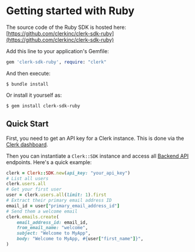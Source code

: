 # Getting started with Ruby

The source code of the Ruby SDK is hosted here: [https://github.com/clerkinc/clerk-sdk-ruby](https://github.com/clerkinc/clerk-sdk-ruby)

Add this line to your application's Gemfile:

```ruby
gem 'clerk-sdk-ruby', require: "clerk"
```

And then execute:

```
$ bundle install
```

Or install it yourself as:

```
$ gem install clerk-sdk-ruby
```

## Quick Start

First, you need to get an API key for a Clerk instance. This is done via the [Clerk dashboard](https://dashboard.clerk.dev/applications).

Then you can instantiate a `Clerk::SDK` instance and access all [Backend API](https://docs.clerk.dev/backend/backend-api-reference) endpoints. Here's a quick example:

```ruby
clerk = Clerk::SDK.new(api_key: "your_api_key")
# List all users
clerk.users.all
# Get your first user
user = clerk.users.all(limit: 1).first
# Extract their primary email address ID
email_id = user["primary_email_address_id"]
# Send them a welcome email
clerk.emails.create(
    email_address_id: email_id,
    from_email_name: "welcome",
    subject: "Welcome to MyApp",
    body: "Welcome to MyApp, #{user["first_name"]}",
)
```
